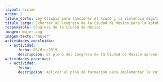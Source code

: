 ```yaml
---
layout: accion
orden: 2
titulo_corto: Ley Olimpia para sancionar el acoso y la violencia digital
titulo_largo: Exhortar al Congreso de la Ciudad de México para la aprobación de la iniciativa de la llamada “Ley Olimpia” que sanciona el acoso y la violencia digital
responsable: Congreso de la Ciudad de México
imagen: mujer.png
imagen-texto: 'mujer'
actividades_concluidas:
  - actividad:
      fecha: 03/dic/2019
      descripcion: El pleno del Congreso de la Ciudad de México aprobó por unanimidad las reformas al Código Penal y la Ley de Acceso de las Mujeres a una vida Libre de Violencia de la Ciudad de México, a fin de sancionar la violencia digital en contra de las mujeres.
actividades_proximas:
  - actividad:
      fecha:
      descripcion: Aplicar el plan de formación para implementar la ruta de investigación tanto para recolección y procesamiento de evidencia digital, modus operandi en medios electrónicos por parte de los Ministerios Públicos, Peritos, Policías de Investigación y Asesores Jurídicos.      
---
```

